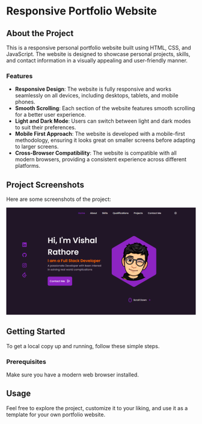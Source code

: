 # Responsive Portfolio Website 

## About the Project

This is a responsive personal portfolio website built using HTML, CSS, and JavaScript. The website is designed to showcase personal projects, skills, and contact information in a visually appealing and user-friendly manner.

### Features

- **Responsive Design**: The website is fully responsive and works seamlessly on all devices, including desktops, tablets, and mobile phones.
- **Smooth Scrolling**: Each section of the website features smooth scrolling for a better user experience.
- **Light and Dark Mode**: Users can switch between light and dark modes to suit their preferences.
- **Mobile First Approach**: The website is developed with a mobile-first methodology, ensuring it looks great on smaller screens before adapting to larger screens.
- **Cross-Browser Compatibility**: The website is compatible with all modern browsers, providing a consistent experience across different platforms.

## Project Screenshots

Here are some screenshots of the project:

![Screenshot 1](./Screenshots/1.png)
<!-- ![Screenshot 2](./screenshots/2.png)
![Screenshot 3 ](./screenshots/3.png)
![Screenshot 4](./screenshots/4.png)
![Screenshot 5](./screenshots/5.png)
![Screenshot 6](./screenshots/6.png)
![Screenshot 7](./screenshots/7.png) -->

## Getting Started

To get a local copy up and running, follow these simple steps.

### Prerequisites

Make sure you have a modern web browser installed.

## Usage

Feel free to explore the project, customize it to your liking, and use it as a template for your own portfolio website.



